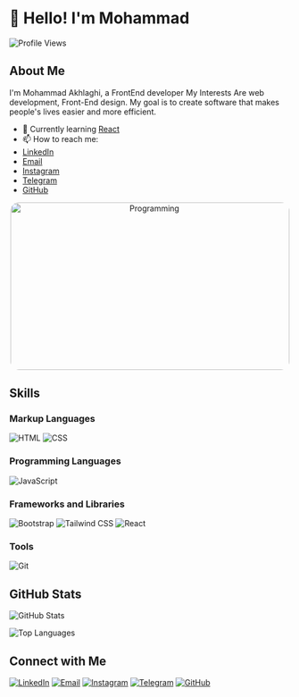 # 👋 Hello! I'm Mohammad

![Profile Views](https://komarev.com/ghpvc/?username=mohammad-AKH-dev&color=blue)

## About Me

I'm Mohammad Akhlaghi, a FrontEnd developer  My Interests Are web development, Front-End design. My goal is to create software that makes people's lives easier and more efficient.

- 🌱 Currently learning [React](https://reactjs.org/)
- 📫 How to reach me:
 - [LinkedIn](your-linkedin-profile-link)
 - [Email](mailto:mohammadakhlaghi843@gmail.com)
 - [Instagram](https://www.instagram.com/inside._darkness)
 - [Telegram](https://t.me/Thatsme833)
 - [GitHub](https://github.com/mohammad-AKH-dev)

<p align="center">
  <img src="https://ecampusontario.pressbooks.pub/app/uploads/sites/2109/2021/11/programming-gb0e197598_1920.jpg" alt="Programming" width="500" height="300" style="border-radius: 15px;">
</p>

## Skills

### Markup Languages
![HTML](https://img.shields.io/badge/HTML5-E34F26?style=for-the-badge&logo=html5&logoColor=white) ![CSS](https://img.shields.io/badge/CSS3-1572B6?style=for-the-badge&logo=css3&logoColor=white)

### Programming Languages
![JavaScript](https://img.shields.io/badge/JavaScript-F7DF1E?style=for-the-badge&logo=javascript&logoColor=black)

### Frameworks and Libraries
![Bootstrap](https://img.shields.io/badge/Bootstrap-563D7C?style=for-the-badge&logo=bootstrap&logoColor=white) ![Tailwind CSS](https://img.shields.io/badge/Tailwind_CSS-38B2AC?style=for-the-badge&logo=tailwind-css&logoColor=white) ![React](https://img.shields.io/badge/React-20232A?style=for-the-badge&logo=react&logoColor=61DAFB)

### Tools
![Git](https://img.shields.io/badge/Git-F05032?style=for-the-badge&logo=git&logoColor=white) 

## GitHub Stats

![GitHub Stats](https://github-readme-stats.vercel.app/api?username=mohammad-AKH-dev&show_icons=true&theme=radical)

![Top Languages](https://github-readme-stats.vercel.app/api/top-langs/?username=mohammad-AKH-dev&layout=compact&theme=radical)

## Connect with Me

[![LinkedIn](https://img.shields.io/badge/LinkedIn-0077B5?style=for-the-badge&logo=linkedin&logoColor=white)](your-linkedin-profile-link)
[![Email](https://img.shields.io/badge/Email-D14836?style=for-the-badge&logo=gmail&logoColor=white)](mailto:mohammadakhlaghi843@gmail.com)
[![Instagram](https://img.shields.io/badge/Instagram-E4405F?style=for-the-badge&logo=instagram&logoColor=white)](https://instagram.com/inside._darkness)
[![Telegram](https://img.shields.io/badge/Telegram-2CA5E0?style=for-the-badge&logo=telegram&logoColor=white)](https://t.me/Thatsme833)
[![GitHub](https://img.shields.io/badge/GitHub-181717?style=for-the-badge&logo=github&logoColor=white)](https://github.com/mohammad-AKH-dev)

